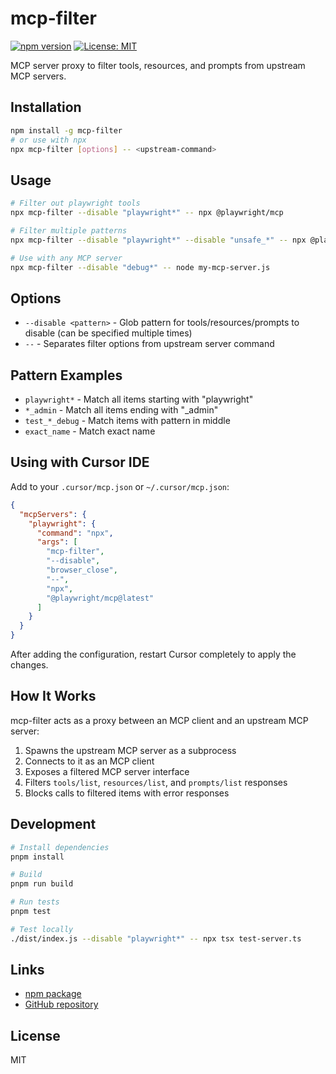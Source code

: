 # mcp-filter

[![npm version](https://badge.fury.io/js/mcp-filter.svg)](https://www.npmjs.com/package/mcp-filter)
[![License: MIT](https://img.shields.io/badge/License-MIT-yellow.svg)](https://opensource.org/licenses/MIT)

MCP server proxy to filter tools, resources, and prompts from upstream MCP servers.

## Installation

```bash
npm install -g mcp-filter
# or use with npx
npx mcp-filter [options] -- <upstream-command>
```

## Usage

```bash
# Filter out playwright tools
npx mcp-filter --disable "playwright*" -- npx @playwright/mcp

# Filter multiple patterns
npx mcp-filter --disable "playwright*" --disable "unsafe_*" -- npx @playwright/mcp

# Use with any MCP server
npx mcp-filter --disable "debug*" -- node my-mcp-server.js
```

## Options

- `--disable <pattern>` - Glob pattern for tools/resources/prompts to disable (can be specified multiple times)
- `--` - Separates filter options from upstream server command

## Pattern Examples

- `playwright*` - Match all items starting with "playwright"
- `*_admin` - Match all items ending with "\_admin"
- `test_*_debug` - Match items with pattern in middle
- `exact_name` - Match exact name

## Using with Cursor IDE

Add to your `.cursor/mcp.json` or `~/.cursor/mcp.json`:

```json
{
  "mcpServers": {
    "playwright": {
      "command": "npx",
      "args": [
        "mcp-filter",
        "--disable",
        "browser_close",
        "--",
        "npx",
        "@playwright/mcp@latest"
      ]
    }
  }
}
```

After adding the configuration, restart Cursor completely to apply the changes.

## How It Works

mcp-filter acts as a proxy between an MCP client and an upstream MCP server:

1. Spawns the upstream MCP server as a subprocess
2. Connects to it as an MCP client
3. Exposes a filtered MCP server interface
4. Filters `tools/list`, `resources/list`, and `prompts/list` responses
5. Blocks calls to filtered items with error responses

## Development

```bash
# Install dependencies
pnpm install

# Build
pnpm run build

# Run tests
pnpm test

# Test locally
./dist/index.js --disable "playwright*" -- npx tsx test-server.ts
```

## Links

- [npm package](https://www.npmjs.com/package/mcp-filter)
- [GitHub repository](https://github.com/baranovxyz/mcp-filter)

## License

MIT
